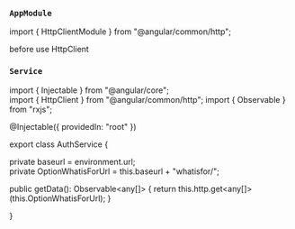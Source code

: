 ### `AppModule`
import { HttpClientModule } from "@angular/common/http";
 
before use HttpClient

### `Service`
import { Injectable } from "@angular/core"; <br/>
import { HttpClient } from "@angular/common/http";
import { Observable } from "rxjs";

@Injectable({
  providedIn: "root"
})



export class AuthService { 

 private baseurl = environment.url; <br/>
 private OptionWhatisForUrl = this.baseurl + "whatisfor/";

 public getData(): Observable<any[]> {
    return this.http.get<any[]>(this.OptionWhatisForUrl);
  }


}